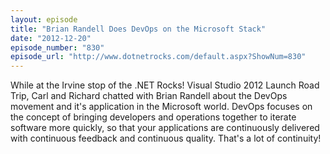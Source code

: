```yaml
---
layout: episode
title: "Brian Randell Does DevOps on the Microsoft Stack"
date: "2012-12-20"
episode_number: "830"
episode_url: "http://www.dotnetrocks.com/default.aspx?ShowNum=830"
---
```


While at the Irvine stop of the .NET Rocks! Visual Studio 2012 Launch Road Trip, Carl and Richard chatted with Brian Randell about the DevOps movement and it's application in the Microsoft world. DevOps focuses on the concept of bringing developers and operations together to iterate software more quickly, so that your applications are continuously delivered with continuous feedback and continuous quality. That's a lot of continuity!

